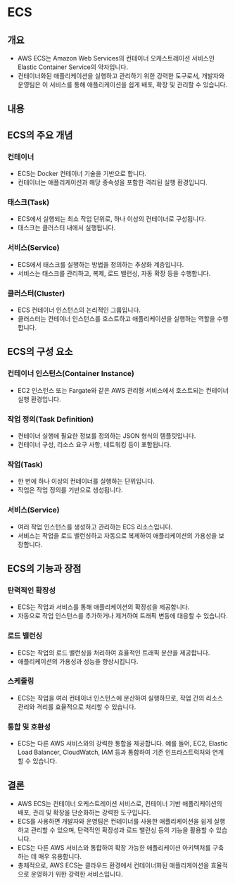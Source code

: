
# ECS

## 개요
- AWS ECS는 Amazon Web Services의 컨테이너 오케스트레이션 서비스인 Elastic Container Service의 약자입니다.
- 컨테이너화된 애플리케이션을 실행하고 관리하기 위한 강력한 도구로서, 개발자와 운영팀은 이 서비스를 통해 애플리케이션을 쉽게 배포, 확장 및 관리할 수 있습니다.


## 내용

## ECS의 주요 개념

### 컨테이너
- ECS는 Docker 컨테이너 기술을 기반으로 합니다.
- 컨테이너는 애플리케이션과 해당 종속성을 포함한 격리된 실행 환경입니다.

### 태스크(Task)
- ECS에서 실행되는 최소 작업 단위로, 하나 이상의 컨테이너로 구성됩니다.
- 태스크는 클러스터 내에서 실행됩니다.

### 서비스(Service)
- ECS에서 태스크를 실행하는 방법을 정의하는 추상화 계층입니다.
- 서비스는 태스크를 관리하고, 복제, 로드 밸런싱, 자동 확장 등을 수행합니다.

### 클러스터(Cluster)
- ECS 컨테이너 인스턴스의 논리적인 그룹입니다.
- 클러스터는 컨테이너 인스턴스를 호스트하고 애플리케이션을 실행하는 역할을 수행합니다.

## ECS의 구성 요소
### 컨테이너 인스턴스(Container Instance)
- EC2 인스턴스 또는 Fargate와 같은 AWS 관리형 서비스에서 호스트되는 컨테이너 실행 환경입니다.

### 작업 정의(Task Definition)
- 컨테이너 실행에 필요한 정보를 정의하는 JSON 형식의 템플릿입니다. 
- 컨테이너 구성, 리소스 요구 사항, 네트워킹 등이 포함됩니다.

### 작업(Task)
- 한 번에 하나 이상의 컨테이너를 실행하는 단위입니다. 
- 작업은 작업 정의를 기반으로 생성됩니다.

### 서비스(Service)
- 여러 작업 인스턴스를 생성하고 관리하는 ECS 리소스입니다.
- 서비스는 작업을 로드 밸런싱하고 자동으로 복제하여 애플리케이션의 가용성을 보장합니다.


## ECS의 기능과 장점
### 탄력적인 확장성
- ECS는 작업과 서비스를 통해 애플리케이션의 확장성을 제공합니다. 
- 자동으로 작업 인스턴스를 추가하거나 제거하여 트래픽 변동에 대응할 수 있습니다.

### 로드 밸런싱
- ECS는 작업의 로드 밸런싱을 처리하여 효율적인 트래픽 분산을 제공합니다. 
- 애플리케이션의 가용성과 성능을 향상시킵니다.

### 스케줄링
- ECS는 작업을 여러 컨테이너 인스턴스에 분산하여 실행하므로, 작업 간의 리소스 관리와 격리를 효율적으로 처리할 수 있습니다.

### 통합 및 호환성
- ECS는 다른 AWS 서비스와의 강력한 통합을 제공합니다. 예를 들어, EC2, Elastic Load Balancer, CloudWatch, IAM 등과 통합하여 기존 인프라스트럭처와 연계할 수 있습니다.

## 결론
- AWS ECS는 컨테이너 오케스트레이션 서비스로, 컨테이너 기반 애플리케이션의 배포, 관리 및 확장을 단순화하는 강력한 도구입니다. 
- ECS를 사용하면 개발자와 운영팀은 컨테이너를 사용한 애플리케이션을 쉽게 실행하고 관리할 수 있으며, 탄력적인 확장성과 로드 밸런싱 등의 기능을 활용할 수 있습니다.
- ECS는 다른 AWS 서비스와 통합하여 확장 가능한 애플리케이션 아키텍처를 구축하는 데 매우 유용합니다. 
- 총체적으로, AWS ECS는 클라우드 환경에서 컨테이너화된 애플리케이션을 효율적으로 운영하기 위한 강력한 서비스입니다.




